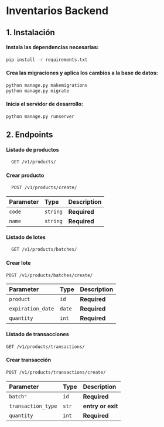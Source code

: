 # Inventarios Backend
## 1. Instalación
#### Instala las dependencias necesarias:
```bash
pip install -r requirements.txt
```

#### Crea las migraciones y aplica los cambios a la base de datos:
```bash
python manage.py makemigrations
python manage.py migrate
```

#### Inicia el servidor de desarrollo:
```bash
python manage.py runserver
```

## 2. Endpoints
#### Listado de productos
```bash
  GET /v1/products/
```

#### Crear producto
```bash
  POST /v1/products/create/
```

| Parameter | Type     | Description                       |
| :-------- | :------- | :-------------------------------- |
| `code`      | `string` | **Required** |
| `name`      | `string` | **Required** |


#### Listado de lotes
```bash
  GET /v1/products/batches/
```

#### Crear lote
```bash
POST /v1/products/batches/create/
```
| Parameter | Type     | Description                       |
| :-------- | :------- | :-------------------------------- |
| `product`      | `id` | **Required** |
| `expiration_date`      | `date` | **Required** |
| `quantity`      | `int` | **Required** |


#### Listado de transacciones
```bash
GET /v1/products/transactions/
```

#### Crear transacción
```bash
POST /v1/products/transactions/create/
```

| Parameter | Type     | Description                       |
| :-------- | :------- | :-------------------------------- |
| `batch"`      | `id` | **Required** |
| `transaction_type`      | `str` | **entry or exit** |
| `quantity`      | `int` | **Required** |

